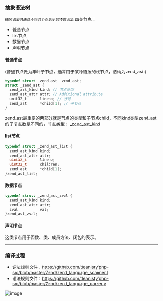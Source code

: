 ### 抽象语法树

`抽奖语法树通过不同的节点表示具体的语法`
四类节点：

* 普通节点
* list节点
* 数据节点
* 声明节点

####  普通节点
(普通节点做为非叶子节点，通常用于某种语法的根节点，结构为zend_ast:)
```c
typedef struct _zend_ast  zend_ast;
struct _zend_ast {
  zend_ast_kind kind; // 节点类型
  zend_ast_attr attr; // Additional attribute
  unit32_t      lineno; // 行号
  zend_ast      *child[1]; // 子节点
}
```
zend_ast最重要的两部分就是节点的类型和子节点child，不同kind类型zend_ast的子节点数是不同的，节点类型：
[_zend_ast_kind](https://github.com/deanisty/php-src/blob/a394e1554c233c8ff6d6ab5d33ab79457b59522a/Zend/zend_ast.h#L36)

####  list节点
```c
typedef struct _zend_ast_list {
  zend_ast_kind kind;
  zend_ast_attr attr;
  uint32_t      lineno;
  uint32_t      children;
  zend_ast      *child[1];
}zend_ast_list;
```

####  数据节点
```c
typedef struct _zend_ast_zval {
  zend_ast_kind kind;
  zend_ast_attr attr;
  zval          val;
}zend_ast_zval;
```

####  声明节点
这类节点用于函数、类、成员方法、闭包的表示。

------------------------------------------------------------
### 编译过程
  * 词法规则文件：https://github.com/deanisty/php-src/blob/master/Zend/zend_language_scanner.l
  * 语法规则文件：https://github.com/deanisty/php-src/blob/master/Zend/zend_language_parser.y
  
  ![image](https://github.com/born4love/PHP7-internal-dissect/blob/master/images/PHP-compile.png)
